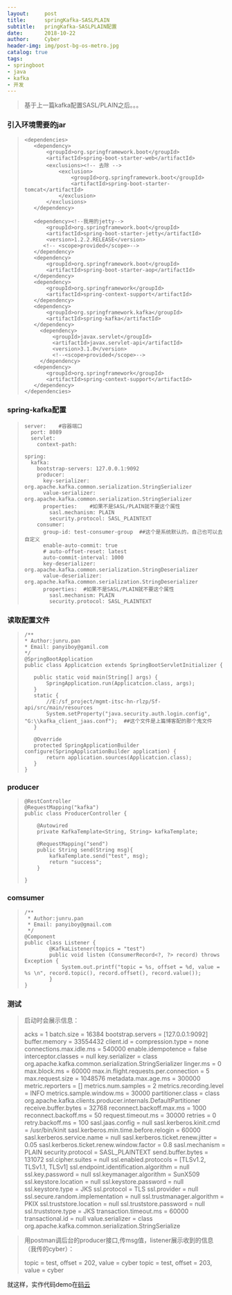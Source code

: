 ```yaml
---
layout:     post
title:      springKafka-SASLPLAIN
subtitle:   pringKafka-SASLPLAIN配置
date:       2018-10-22
author:     Cyber
header-img: img/post-bg-os-metro.jpg
catalog: true
tags:
- springboot
- java
- kafka
- 开发
---
```




>  基于上一篇kafka配置SASL/PLAIN之后。。。



### 引入环境需要的jar

>```
><dependencies>
>    <dependency>
>        <groupId>org.springframework.boot</groupId>
>        <artifactId>spring-boot-starter-web</artifactId>
>        <exclusions><!-- 去除 -->
>            <exclusion>
>                <groupId>org.springframework.boot</groupId>
>                <artifactId>spring-boot-starter-tomcat</artifactId>
>            </exclusion>
>        </exclusions>
>    </dependency>
>
>    <dependency><!--我用的jetty-->
>        <groupId>org.springframework.boot</groupId>
>        <artifactId>spring-boot-starter-jetty</artifactId>
>        <version>1.2.2.RELEASE</version>
>       <!-- <scope>provided</scope>-->
>    </dependency>
>    <dependency>
>        <groupId>org.springframework.boot</groupId>
>        <artifactId>spring-boot-starter-aop</artifactId>
>    </dependency>
>    <dependency>
>        <groupId>org.springframework</groupId>
>        <artifactId>spring-context-support</artifactId>
>    </dependency>
>    <dependency>
>        <groupId>org.springframework.kafka</groupId>
>        <artifactId>spring-kafka</artifactId>
>    </dependency>
>      <dependency>
>          <groupId>javax.servlet</groupId>
>          <artifactId>javax.servlet-api</artifactId>
>          <version>3.1.0</version>
>          <!--<scope>provided</scope>-->
>      </dependency>
>    <dependency>
>        <groupId>org.springframework</groupId>
>        <artifactId>spring-context-support</artifactId>
>    </dependency>
></dependencies>
>```

### spring-kafka配置

> ```
> server:    #容器端口
>   port: 8089
>   servlet:
>     context-path:
> 
> spring:
>   kafka:
>     bootstrap-servers: 127.0.0.1:9092
>     producer:
>       key-serializer: org.apache.kafka.common.serialization.StringSerializer
>       value-serializer: org.apache.kafka.common.serialization.StringSerializer
>       properties:    #如果不是SASL/PLAIN就不要这个属性
>         sasl.mechanism: PLAIN
>         security.protocol: SASL_PLAINTEXT
>     consumer:
>       group-id: test-consumer-group  ##这个是系统默认的，自己也可以去自定义
>       enable-auto-commit: true
>       # auto-offset-reset: latest
>       auto-commit-interval: 1000
>       key-deserializer: org.apache.kafka.common.serialization.StringDeserializer
>       value-deserializer: org.apache.kafka.common.serialization.StringDeserializer
>       properties:  #如果不是SASL/PLAIN就不要这个属性
>         sasl.mechanism: PLAIN
>         security.protocol: SASL_PLAINTEXT
> ```

### 读取配置文件

>```
>/**
> * Author:junru.pan
> * Email: panyiboy@gamil.com
> */
>@SpringBootApplication
>public class Applicatcion extends SpringBootServletInitializer {
>
>    public static void main(String[] args) {
>        SpringApplication.run(Applicatcion.class, args);
>    }
>    static {
>        //E:/sf_project/mgmt-itsc-hn-rlzp/Sf-api/src/main/resources
>        System.setProperty("java.security.auth.login.config",   "G:\\kafka_client_jaas.conf");  ##这个文件是上篇博客配的那个鬼文件
>    }
>
>    @Override
>    protected SpringApplicationBuilder configure(SpringApplicationBuilder application) {
>        return application.sources(Applicatcion.class);
>    }
>}
>```

### producer

> ```
> @RestController
> @RequestMapping("kafka")
> public class ProducerController {
> 
>     @Autowired
>     private KafkaTemplate<String, String> kafkaTemplate;
> 
>     @RequestMapping("send")
>     public String send(String msg){
>         kafkaTemplate.send("test", msg);
>         return "success";
>     }
> 
> }
> ```

### comsumer

> ```
> /**
>  * Author:junru.pan
>  * Email: panyiboy@gmail.com
>  */
> @Component
> public class Listener {
>         @KafkaListener(topics = "test")
>         public void listen (ConsumerRecord<?, ?> record) throws Exception {
>             System.out.printf("topic = %s, offset = %d, value = %s \n", record.topic(), record.offset(), record.value());
>         }
> }
> ```

### 测试

> 启动时会展示信息：
>
> 	acks = 1
> 	batch.size = 16384
> 	bootstrap.servers = [127.0.0.1:9092]
> 	buffer.memory = 33554432
> 	client.id = 
> 	compression.type = none
> 	connections.max.idle.ms = 540000
> 	enable.idempotence = false
> 	interceptor.classes = null
> 	key.serializer = class org.apache.kafka.common.serialization.StringSerializer
> 	linger.ms = 0
> 	max.block.ms = 60000
> 	max.in.flight.requests.per.connection = 5
> 	max.request.size = 1048576
> 	metadata.max.age.ms = 300000
> 	metric.reporters = []
> 	metrics.num.samples = 2
> 	metrics.recording.level = INFO
> 	metrics.sample.window.ms = 30000
> 	partitioner.class = class org.apache.kafka.clients.producer.internals.DefaultPartitioner
> 	receive.buffer.bytes = 32768
> 	reconnect.backoff.max.ms = 1000
> 	reconnect.backoff.ms = 50
> 	request.timeout.ms = 30000
> 	retries = 0
> 	retry.backoff.ms = 100
> 	sasl.jaas.config = null
> 	sasl.kerberos.kinit.cmd = /usr/bin/kinit
> 	sasl.kerberos.min.time.before.relogin = 60000
> 	sasl.kerberos.service.name = null
> 	sasl.kerberos.ticket.renew.jitter = 0.05
> 	sasl.kerberos.ticket.renew.window.factor = 0.8
> 	sasl.mechanism = PLAIN
> 	security.protocol = SASL_PLAINTEXT
> 	send.buffer.bytes = 131072
> 	ssl.cipher.suites = null
> 	ssl.enabled.protocols = [TLSv1.2, TLSv1.1, TLSv1]
> 	ssl.endpoint.identification.algorithm = null
> 	ssl.key.password = null
> 	ssl.keymanager.algorithm = SunX509
> 	ssl.keystore.location = null
> 	ssl.keystore.password = null
> 	ssl.keystore.type = JKS
> 	ssl.protocol = TLS
> 	ssl.provider = null
> 	ssl.secure.random.implementation = null
> 	ssl.trustmanager.algorithm = PKIX
> 	ssl.truststore.location = null
> 	ssl.truststore.password = null
> 	ssl.truststore.type = JKS
> 	transaction.timeout.ms = 60000
> 	transactional.id = null
> 	value.serializer = class org.apache.kafka.common.serialization.StringSerialize

> 用postman调后台的producer接口,传msg值，listener展示收到的信息（我传的cyber）：
>
> topic = test, offset = 202, value = cyber
> topic = test, offset = 203, value = cyber

就这样，实作代码demo在[码云](https://gitee.com/junruPan/common-tools/tree/master/kafka-demo)

